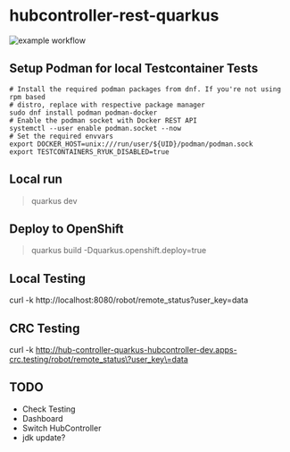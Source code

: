 # hubcontroller-rest-quarkus

![example workflow](https://github.com/cloud-native-robotz-hackathon/hubcontroller-rest-quarkus/actions/workflows/ci.yml/badge.svg)

## Setup Podman for local Testcontainer Tests

    # Install the required podman packages from dnf. If you're not using rpm based
    # distro, replace with respective package manager
    sudo dnf install podman podman-docker
    # Enable the podman socket with Docker REST API
    systemctl --user enable podman.socket --now
    # Set the required envvars
    export DOCKER_HOST=unix:///run/user/${UID}/podman/podman.sock
    export TESTCONTAINERS_RYUK_DISABLED=true

## Local run
> quarkus dev

## Deploy to OpenShift
> quarkus build -Dquarkus.openshift.deploy=true

## Local Testing
curl -k http://localhost:8080/robot/remote_status\?user_key\=data

## CRC Testing
 curl -k http://hub-controller-quarkus-hubcontroller-dev.apps-crc.testing/robot/remote_status\?user_key\=data

 ## TODO
- Check Testing
- Dashboard
- Switch HubController
- jdk update?